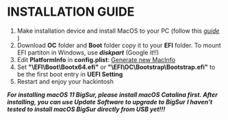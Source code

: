 # INSTALLATION GUIDE

1. Make installation device and install MacOS to your PC (follow this [*guide*](https://dortania.github.io/OpenCore-Desktop-Guide/installer-guide/) )
2. Download **OC** folder and **Boot** folder copy it to your **EFI** folder. To mount EFI partiton in Windows, use ***diskpart*** (Google it!!)
3. Edit **PlatformInfo** in **config.plist**:  [Generate new MacInfo](https://github.com/corpnewt/GenSMBIOS)
4. Set **"\EFI\Boot\Bootx64.efi"** or **"\EFI\OC\Bootstrap\Bootstrap.efi"** to be the first boot entry in **UEFI Setting**
5. Restart and enjoy your hackintosh

***For installing macOS 11 BigSur, please install macOS Catalina first. After installing, you can use Update Software to upgrade to BigSur***
***I haven't tested to install macOS BigSur directly from USB yet!!!***

